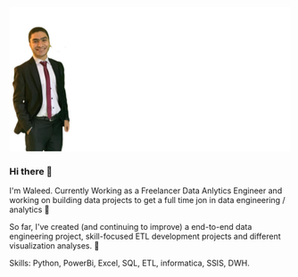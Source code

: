 <Div align='center'>
  
 ![](https://github.com/Waleed-Altaher/Waleed-Altaher/blob/main/66774590_2317071468361240_8753213129581658112_n.jpg)
</div>

### Hi there 👋

I'm Waleed. Currently Working as a Freelancer Data Anlytics Engineer and working on building data projects to get a full time jon in data engineering / analytics 🔨

So far, I've created (and continuing to improve) a end-to-end data engineering project, skill-focused ETL development projects and different visualization analyses. 🌱

Skills: Python, PowerBi, Excel, SQL, ETL, informatica, SSIS, DWH.

